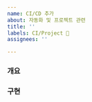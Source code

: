 ```yaml
---
name: CI/CD 추가
about: 자동화 및 프로젝트 관련
title: ''
labels: CI/Project 👷
assignees: ''

---
```


### 개요

### 구현
